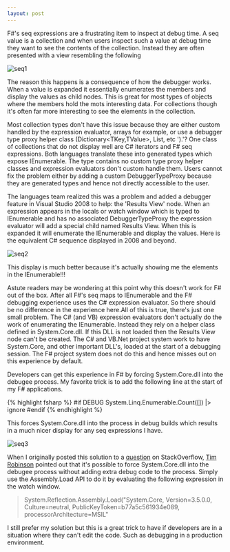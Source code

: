 ```yaml
---
layout: post
---
```

F#'s seq<T> expressions are a frustrating item to inspect at debug time. A seq<T> value is a collection and when users inspect such a value at debug time they want to see the contents of the collection. Instead they are often presented with a view resembling the following

![seq1](http://blogs.msdn.com/cfs-file.ashx/__key/CommunityServer-Blogs-Components-WeblogFiles/00-00-00-39-97-metablogapi/5810.seq1_5F00_thumb_5F00_47D066E9.png) 

The reason this happens is a consequence of how the debugger works. When a value is expanded it essentially enumerates the members and display the values as child nodes. This is great for most types of objects where the members hold the mots interesting data. For collections though it's often far more interesting to see the elements in the collection.

Most collection types don't have this issue because they are either custom handled by the expression evaluator, arrays for example, or use a debugger type proxy helper class (Dictionary<TKey,TValue>, List<T>, etc ').'? One class of collections that do not display well are C# iterators and F# seq expressions. Both languages translate these into generated types which expose IEnumerable<T>. The type contains no custom type proxy helper classes and expression evaluators don't custom handle them. Users cannot fix the problem either by adding a custom DebuggerTypeProxy because they are generated types and hence not directly accessible to the user.

The languages team realized this was a problem and added a debugger feature in Visual Studio 2008 to help: the 'Results View' node. When an expression appears in the locals or watch window which is typed to IEnumerable<T> and has no associated DebuggerTypeProxy the expression evaluator will add a special child named Results View. When this is expanded it will enumerate the IEnumerable and display the values. Here is the equivalent C# sequence displayed in 2008 and beyond.

![seq2](http://blogs.msdn.com/cfs-file.ashx/__key/CommunityServer-Blogs-Components-WeblogFiles/00-00-00-39-97-metablogapi/0458.seq2_5F00_thumb_5F00_46F800FF.png) 

This display is much better because it's actually showing me the elements in the IEnumerable<T>!!!

Astute readers may be wondering at this point why this doesn't work for F# out of the box. After all F#'s seq<T> maps to IEnumerable<T> and the F# debugging experience uses the C# expression evaluator. So there should be no difference in the experience here.All of this is true, there's just one small problem.  The C# (and VB) expression evaluators don't actually do the work of enumerating the IEnumerable<T>. Instead they rely on a helper class defined in System.Core.dll. If this DLL is not loaded then the Results View node can't be created. The C# and VB.Net project system work to have System.Core, and other important DLL's, loaded at the start of a debugging session. The F# project system does not do this and hence misses out on this experience by default.

Developers can get this experience in F# by forcing System.Core.dll into the debugee process. My favorite trick is to add the following line at the start of my F# applications.

    
{% highlight fsharp %}
#if DEBUG
System.Linq.Enumerable.Count([]) |> ignore
#endif
{% endhighlight %}

This forces System.Core.dll into the process in debug builds which results in a much nicer display for any seq<T> expressions I have.

![seq3](http://blogs.msdn.com/cfs-file.ashx/__key/CommunityServer-Blogs-Components-WeblogFiles/00-00-00-39-97-metablogapi/5226.seq3_5F00_thumb_5F00_05E9819B.png)

When I originally posted this solution to a [question](http://stackoverflow.com/q/3512266/23283) on StackOverflow, [Tim Robinson](http://stackoverflow.com/users/32133/tim-robinson) pointed out that it's possible to force System.Core.dll into the debugee process without adding extra debug code to the process. Simply use the Assembly.Load API to do it by evaluating the following expression in the watch window.

> System.Reflection.Assembly.Load("System.Core, Version=3.5.0.0, Culture=neutral, PublicKeyToken=b77a5c561934e089, processorArchitecture=MSIL"

I still prefer my solution but this is a great trick to have if developers are in a situation where they can't edit the code. Such as debugging in a production environment.  
